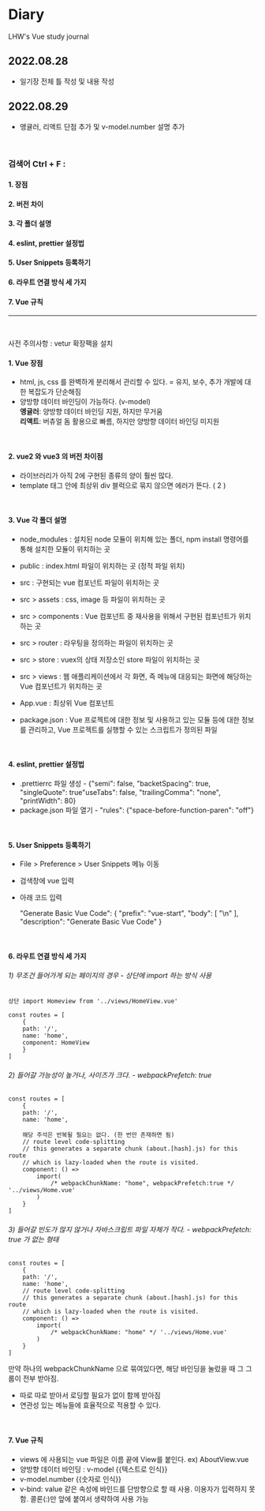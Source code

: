 # Diary
LHW's Vue study journal

## 2022.08.28
- 일기장 전체 틀 작성 및 내용 작성
## 2022.08.29
- 앵귤러, 리액트 단점 추가 및 v-model.number 설명 추가
<br>

### 검색어 Ctrl + F :

#### 1. 장점 
#### 2. 버전 차이
#### 3. 각 폴더 설명 
#### 4. eslint, prettier 설정법 
#### 5. User Snippets 등록하기
#### 6. 라우트 연결 방식 세 가지 
#### 7. Vue 규칙

<hr>

<br>

사전 주의사항 : vetur 확장팩을 설치
<br>

#### 1. Vue 장점
 - html, js, css 를 완벽하게 분리해서 관리할 수 있다.  =  유지, 보수, 추가 개발에 대한 복잡도가 단순해짐
 - 양방향 데이터 바인딩이 가능하다. (v-model) <br> <strong>앵귤러</strong>: 양방향 데이터 바인딩 지원, 하지만 무거움 <br>  <strong>리액트</strong>: 버츄얼 돔 활용으로 빠름, 하지만 양방향 데이터 바인딩 미지원

<br>

#### 2. vue2 와 vue3 의 버전 차이점
 - 라이브러리가 아직 2에 구현된 종류의 양이 훨씬 많다.
 - template 태그 안에 최상위 div 블럭으로 묶지 않으면 에러가 뜬다. ( 2 )

<br>

#### 3. Vue 각 폴더 설명
 - node_modules : 설치된 node 모듈이 위치해 있는 폴더, npm install 명령어를 통해 설치한 모듈이 위치하는 곳

 - public : index.html 파일이 위치하는 곳 (정적 파일 위치)

 - src : 구현되는 vue 컴포넌트 파일이 위치하는 곳

 - src > assets : css, image 등 파일이 위치하는 곳

 - src > components : Vue 컴포넌트 중 재사용을 위해서 구현된 컴포넌트가 위치하는 곳

 - src > router : 라우팅을 정의하는 파일이 위치하는 곳

 - src > store : vuex의 상태 저장소인 store 파일이 위치하는 곳

 - src > views : 웹 애플리케이션에서 각 화면, 즉 메뉴에 대응되는 화면에 해당하는 Vue 컴포넌트가 위치하는 곳

 - App.vue : 최상위 Vue 컴포넌트

 - package.json : Vue 프로젝트에 대한 정보 및 사용하고 있는 모듈 등에 대한 정보를 관리하고, Vue 프로젝트를 실행할 수 있는 스크립트가 정의된 파일

<br>

#### 4. eslint, prettier 설정법
 - .prettierrc 파일 생성 - {"semi": false, "backetSpacing": true, "singleQuote": true"useTabs": false, "trailingComma": "none", "printWidth": 80}
 - package.json 파일 열기 - "rules": {"space-before-function-paren": "off"}

<br>

#### 5. User Snippets 등록하기
 - File > Preference > User Snippets 메뉴 이동
 - 검색창에 vue 입력
 - 아래 코드 입력

	"Generate Basic Vue Code": {
		"prefix": "vue-start",
		"body": [
			"<template>\n\t<div></div>\n</template>\n<script>\nexport default {\n\tcomponents: {},\n\tdata() {\n\t\treturn {\n\t\t\tsampleData: ''\n\t\t}\n\t},\n\tsetup() {},\n\tcreated() {},\n\tmounted() {},\n\tunmounted() {},\n\tmethods: {}\n}\n</script>"
		],
		"description": "Generate Basic Vue Code"
	}

<br>

#### 6. 라우트 연결 방식 세 가지

###### 1) 무조건 들어가게 되는 페이지의 경우 - 상단에 import 하는 방식 사용
	
	상단 import Homeview from '../views/HomeView.vue'
	
	const routes = [
		{
		path: '/',
		name: 'home',
		component: HomeView
		}
	]

###### 2) 들어갈 가능성이 높거나, 사이즈가 크다. - webpackPrefetch: true
	
	
	const routes = [
		{
		path: '/',
		name: 'home',

		해당 주석은 반복될 필요는 없다. (한 번만 존재하면 됨)
		// route level code-splitting
		// this generates a separate chunk (about.[hash].js) for this route
		// which is lazy-loaded when the route is visited. 
		component: () =>
			import(
 				/* webpackChunkName: "home", webpackPrefetch:true */ '../views/Home.vue'
			)
		}
	]
	

###### 3) 들어갈 빈도가 많지 않거나 자바스크립트 파일 자체가 작다. - webpackPrefetch: true 가 없는 형태
	
	const routes = [
		{
		path: '/',
		name: 'home',
		// route level code-splitting
		// this generates a separate chunk (about.[hash].js) for this route
		// which is lazy-loaded when the route is visited.
		component: () =>
			import(
				/* webpackChunkName: "home" */ '../views/Home.vue'
			)
		}
	]

만약 하나의 webpackChunkName 으로 묶여있다면, 해당 바인딩을 눌렀을 때 그 그룹이 전부 받아짐.
 - 따로 따로 받아서 로딩할 필요가 없이 함께 받아짐
 - 연관성 있는 메뉴들에 효율적으로 적용할 수 있다.
<br>

#### 7. Vue 규칙
 - views 에 사용되는 vue 파일은 이름 끝에 View를 붙인다. ex) AboutView.vue
 - 양방향 데이터 바인딩 : v-model {{텍스트로 인식}}
 - v-model.number {{숫자로 인식}} 
 - v-bind: value 같은 속성에 바인드를 단방향으로 할 때 사용. 이용자가 입력하지 못함. 콜론(:)만 앞에 붙여서 생략하여 사용 가능
